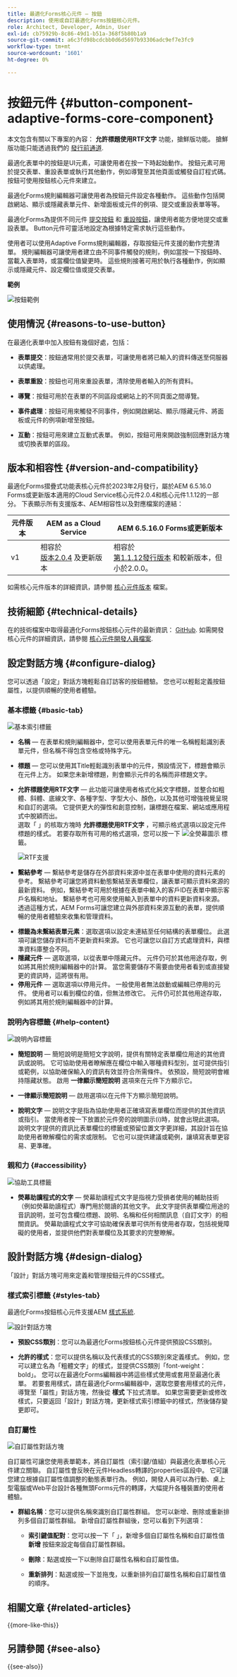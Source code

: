 ```yaml
---
title: 最適化Forms核心元件 — 按鈕
description: 使用或自訂最適化Forms按鈕核心元件。
role: Architect, Developer, Admin, User
exl-id: cb75929b-8c86-49d1-b51a-368f5b80b1a9
source-git-commit: a6c3fd98bcdcbb0d6d5697b93306adc9ef7e3fc9
workflow-type: tm+mt
source-wordcount: '1601'
ht-degree: 0%

---
```


# 按鈕元件 {#button-component-adaptive-forms-core-component}

<span class="preview"> 本文包含有關以下專案的內容：  **允許標題使用RTF文字**  功能，搶鮮版功能。 搶鮮版功能只能透過我們的 [發行前通道](https://experienceleague.adobe.com/docs/experience-manager-cloud-service/content/release-notes/prerelease.html#new-features).</span>

最適化表單中的按鈕是UI元素，可讓使用者在按一下時起始動作。 按鈕元素可用於提交表單、重設表單或執行其他動作，例如導覽至其他頁面或觸發自訂程式碼。 按鈕可使用按鈕核心元件來建立。

最適化Forms規則編輯器可讓使用者為按鈕元件設定各種動作。 這些動作包括開啟網站、顯示或隱藏表單元件、新增面板或元件的例項、提交或重設表單等等。

最適化Forms為提供不同元件 [提交按鈕](/help/adaptive-forms/components/submit-button.md) 和 [重設按鈕](/help/adaptive-forms/components/reset-button.md)，讓使用者能方便地提交或重設表單。 Button元件可靈活地設定為根據特定需求執行這些動作。

使用者可以使用Adaptive Forms規則編輯器，存取按鈕元件支援的動作完整清單。 規則編輯器可讓使用者建立由不同事件觸發的規則，例如當按一下按鈕時、當載入表單時，或當欄位值變更時。 這些規則接著可用於執行各種動作，例如顯示或隱藏元件、設定欄位值或提交表單。

**範例**

![按鈕範例](/help/adaptive-forms/assets/example-button.png)

## 使用情況 {#reasons-to-use-button}

在最適化表單中加入按鈕有幾個好處，包括：

- **表單提交**：按鈕通常用於提交表單，可讓使用者將已輸入的資料傳送至伺服器以供處理。

- **表單重設**：按鈕也可用來重設表單，清除使用者輸入的所有資料。

- **導覽**：按鈕可用於在表單的不同區段或網站上的不同頁面之間導覽。

- **事件處理**：按鈕可用來觸發不同事件，例如開啟網站、顯示/隱藏元件、將面板或元件的例項新增至按鈕。

- **互動**：按鈕可用來建立互動式表單。 例如，按鈕可用來開啟強制回應對話方塊或切換表單的區段。

## 版本和相容性 {#version-and-compatibility}

最適化Forms摺疊式功能表核心元件於2023年2月發行，屬於AEM 6.5.16.0 Forms或更新版本適用的Cloud Service核心元件2.0.4和核心元件1.1.12的一部分。 下表顯示所有支援版本、AEM相容性以及對應檔案的連結：

| 元件版本 | AEM as a Cloud Service  | AEM 6.5.16.0 Forms或更新版本 |
|---|---|---|
| v1 | 相容於<br>[版本2.0.4](/help/adaptive-forms/version.md) 及更新版本 | 相容於<br>[第1.1.12發行版本](/help/adaptive-forms/version.md) 和較新版本，但小於2.0.0。 |

如需核心元件版本的詳細資訊，請參閱 [核心元件版本](/help/adaptive-forms/version.md) 檔案。


<!-- ## Sample Component Output {#sample-component-output}

To experience the Accordion Component as well as see examples of its configuration options as well as HTML and JSON output, visit the [Component Library](https://adobe.com/go/aem_cmp_library_accordion). -->

## 技術細節 {#technical-details}

在的技術檔案中取得最適化Forms按鈕核心元件的最新資訊： [GitHub](https://github.com/adobe/aem-core-forms-components/tree/master/ui.af.apps/src/main/content/jcr_root/apps/core/fd/components/form/button/v1/button). 如需開發核心元件的詳細資訊，請參閱 [核心元件開發人員檔案](/help/developing/overview.md).

## 設定對話方塊 {#configure-dialog}

您可以透過「設定」對話方塊輕鬆自訂訪客的按鈕體驗。 您也可以輕鬆定義按鈕屬性，以提供順暢的使用者體驗。

### 基本標籤 {#basic-tab}

![基本索引標籤](/help/adaptive-forms/assets/button_basictab.png)

- **名稱**  — 在表單和規則編輯器中，您可以使用表單元件的唯一名稱輕鬆識別表單元件，但名稱不得包含空格或特殊字元。

- **標題**  — 您可以使用其Title輕鬆識別表單中的元件，預設情況下，標題會顯示在元件上方。 如果您未新增標題，則會顯示元件的名稱而非標題文字。

- **允許標題使用RTF文字**  — 此功能可讓使用者格式化純文字標題，並整合如粗體、斜體、底線文字、各種字型、字型大小、顏色，以及其他可增強視覺呈現和自訂的選項。 它提供更大的彈性和創意控制，讓標題在檔案、網站或應用程式中脫穎而出。\
  選取「 」的核取方塊時 **允許標題使用RTF文字** ，可顯示格式選項以設定元件標題的樣式。 若要存取所有可用的格式選項，您可以按一下 ![全熒幕圖示](/help/adaptive-forms/assets/fullscreen-icon.png) 標籤。

  ![RTF支援](/help/adaptive-forms/assets/richtext-support-title.png)

- **繫結參考**  — 繫結參考是儲存在外部資料來源中並在表單中使用的資料元素的參考。 繫結參考可讓您將資料動態繫結至表單欄位，讓表單可顯示資料來源的最新資料。 例如，繫結參考可用於根據在表單中輸入的客戶ID在表單中顯示客戶名稱和地址。 繫結參考也可用來使用輸入到表單中的資料更新資料來源。 透過這種方式，AEM Forms可讓您建立與外部資料來源互動的表單，提供順暢的使用者體驗來收集和管理資料。

<!--   **Document of Record bind reference** - This option allows you to associate an Adaptive Form field with Document of Record field. When user enters any value in a linked field of an Adaptive Form that value also appears in the linked field of the corresponding Document of Record. For example, a Document of Record bind reference can be used to display a customer's name and address in a Document of Record, based on the customer's ID entered into the form. In this way, AEM Forms enables you to generate Document of Record and offers a seamless user experience for collecting and managing data.-->

- **標籤為未繫結表單元素**：選取選項以設定未連結至任何結構的表單欄位。 此選項可讓您儲存資料而不更新資料來源。 它也可讓您以自訂方式處理資料，與標準資料庫整合不同。
- **隱藏元件**  — 選取選項，以從表單中隱藏元件。 元件仍可於其他用途存取，例如將其用於規則編輯器中的計算。 當您需要儲存不需要由使用者看到或直接變更的資訊時，這將很有用。
- **停用元件**  — 選取選項以停用元件。 一般使用者無法啟動或編輯已停用的元件。 使用者可以看到欄位的值，但無法修改它。 元件仍可於其他用途存取，例如將其用於規則編輯器中的計算。

<!--   **Read-only** - Select the option to make the component non-editable. The user can see the value of the field but cannot modify it. The component remains accessible for other purposes, such as using it for calculations in the Rule Editor.-->

### 說明內容標籤 {#help-content}

![說明內容標籤](/help/adaptive-forms/assets/button_helptab.png)

- **簡短說明**  — 簡短說明是簡短文字說明，提供有關特定表單欄位用途的其他資訊或說明。 它可協助使用者瞭解應在欄位中輸入哪種資料型別，並可提供指引或範例，以協助確保輸入的資訊有效並符合所需條件。 依預設，簡短說明會維持隱藏狀態。 啟用 **一律顯示簡短說明** 選項來在元件下方顯示它。

- **一律顯示簡短說明**  — 啟用選項以在元件下方顯示簡短說明。

- **說明文字**  — 說明文字是指為協助使用者正確填寫表單欄位而提供的其他資訊或指引。 當使用者按一下放置於元件旁的說明圖示(i)時，就會出現此選項。 說明文字提供的資訊比表單欄位的標籤或預留位置文字更詳細，其設計旨在協助使用者瞭解欄位的需求或限制。 它也可以提供建議或範例，讓填寫表單更容易、更準確。

### 親和力 {#accessibility}

![協助工具標籤](/help/adaptive-forms/assets/button_accessibilitytab.png)


- **熒幕助讀程式的文字**  — 熒幕助讀程式文字是指視力受損者使用的輔助技術（例如熒幕助讀程式）專門用於閱讀的其他文字。 此文字提供表單欄位用途的音訊說明，並可包含欄位標題、說明、名稱和任何相關訊息（自訂文字）的相關資訊。 熒幕助讀程式文字可協助確保表單可供所有使用者存取，包括視覺障礙的使用者，並提供他們對表單欄位及其要求的完整瞭解。

## 設計對話方塊 {#design-dialog}

「設計」對話方塊可用來定義和管理按鈕元件的CSS樣式。

### 樣式索引標籤 {#styles-tab}

最適化Forms按鈕核心元件支援AEM [樣式系統](/help/get-started/authoring.md#component-styling).

![設計對話方塊](/help/adaptive-forms/assets/checkbox-style.png)

- **預設CSS類別**：您可以為最適化Forms按鈕核心元件提供預設CSS類別。

- **允許的樣式**：您可以提供名稱以及代表樣式的CSS類別來定義樣式。 例如，您可以建立名為「粗體文字」的樣式，並提供CSS類別「font-weight： bold」。 您可以在最適化Forms編輯器中將這些樣式使用或套用至最適化表單。 若要套用樣式，請在最適化Forms編輯器中，選取您要套用樣式的元件，導覽至「屬性」對話方塊，然後從 **樣式** 下拉式清單。 如果您需要更新或修改樣式，只要返回「設計」對話方塊，更新樣式索引標籤中的樣式，然後儲存變更即可。

### 自訂屬性

![自訂屬性對話方塊](/help/adaptive-forms/assets/checkbox-customproperties.png)

自訂屬性可讓您使用表單範本，將自訂屬性（索引鍵/值組）與最適化表單核心元件建立關聯。 自訂屬性會反映在元件Headless轉譯的properties區段中。 它可讓您建立根據自訂屬性值調整的動態表單行為。 例如，開發人員可以為行動、桌上型電腦或Web平台設計各種無頭Forms元件的轉譯，大幅提升各種裝置的使用者體驗。

- **群組名稱**：您可以提供名稱來識別自訂屬性群組。 您可以新增、刪除或重新排列多個自訂屬性群組。 新增自訂屬性群組後，您可以看到下列選項：

   - **索引鍵值配對**：您可以按一下「 」，新增多個自訂屬性名稱和自訂屬性值 **新增** 按鈕來設定每個自訂屬性群組。

   - **刪除**：點選或按一下以刪除自訂屬性名稱和自訂屬性值。

   - **重新排列**：點選或按一下並拖曳，以重新排列自訂屬性名稱和自訂屬性值的順序。

## 相關文章 {#related-articles}

{{more-like-this}}

## 另請參閱 {#see-also}

{{see-also}}

